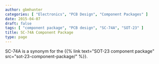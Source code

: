 ```yaml
---
author: gbmhunter
categories: [ "Electronics", "PCB Design", "Component Packages" ]
date: 2015-04-07
draft: false
tags: [ "component package", "PCB design", "SC-74A", "SOT-23" ]
title: SC-74A Component Package
type: page
---
```


SC-74A is a synonym for the {{% link text="SOT-23 component package" src="sot-23-component-package/" %}}.
